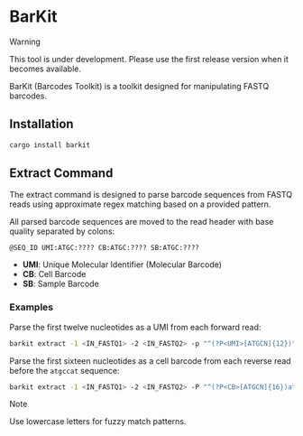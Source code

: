 # BarKit

> [!WARNING]  
> This tool is under development. Please use the first release version when it becomes available.

BarKit (Barcodes Toolkit) is a toolkit designed for manipulating FASTQ barcodes.

## Installation

```bash
cargo install barkit
```

## Extract Command

The extract command is designed to parse barcode sequences from FASTQ reads using approximate regex matching based on a provided pattern.

All parsed barcode sequences are moved to the read header with base quality separated by colons:

```
@SEQ_ID UMI:ATGC:???? CB:ATGC:???? SB:ATGC:????
```

* **UMI**: Unique Molecular Identifier (Molecular Barcode)
* **CB**: Cell Barcode
* **SB**: Sample Barcode


### Examples

Parse the first twelve nucleotides as a UMI from each forward read:

```bash
barkit extract -1 <IN_FASTQ1> -2 <IN_FASTQ2> -p "^(?P<UMI>[ATGCN]{12})" -o <OUT_FASTQ1> -O <OUT_FASTQ2>
```

Parse the first sixteen nucleotides as a cell barcode from each reverse read before the `atgccat` sequence:

```bash
barkit extract -1 <IN_FASTQ1> -2 <IN_FASTQ2> -P "^(?P<CB>[ATGCN]{16})atgccat" -o <OUT_FASTQ1> -O <OUT_FASTQ2>
```

> [!NOTE]
> Use lowercase letters for fuzzy match patterns.